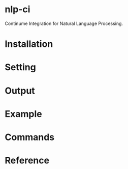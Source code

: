 # nlp-ci

Continume Integration for Natural Language Processing.

# Installation

# Setting

# Output

# Example

# Commands

# Reference
